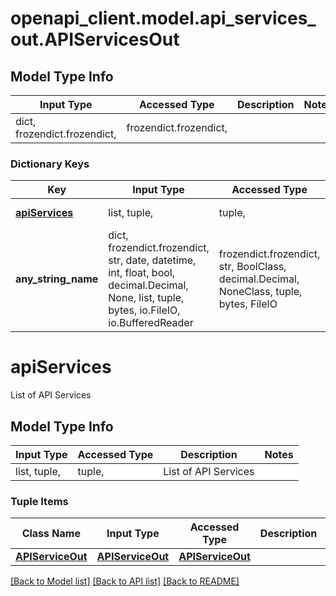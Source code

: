 # openapi_client.model.api_services_out.APIServicesOut

## Model Type Info
Input Type | Accessed Type | Description | Notes
------------ | ------------- | ------------- | -------------
dict, frozendict.frozendict,  | frozendict.frozendict,  |  | 

### Dictionary Keys
Key | Input Type | Accessed Type | Description | Notes
------------ | ------------- | ------------- | ------------- | -------------
**[apiServices](#apiServices)** | list, tuple,  | tuple,  | List of API Services | [optional] 
**any_string_name** | dict, frozendict.frozendict, str, date, datetime, int, float, bool, decimal.Decimal, None, list, tuple, bytes, io.FileIO, io.BufferedReader | frozendict.frozendict, str, BoolClass, decimal.Decimal, NoneClass, tuple, bytes, FileIO | any string name can be used but the value must be the correct type | [optional]

# apiServices

List of API Services

## Model Type Info
Input Type | Accessed Type | Description | Notes
------------ | ------------- | ------------- | -------------
list, tuple,  | tuple,  | List of API Services | 

### Tuple Items
Class Name | Input Type | Accessed Type | Description | Notes
------------- | ------------- | ------------- | ------------- | -------------
[**APIServiceOut**](APIServiceOut.md) | [**APIServiceOut**](APIServiceOut.md) | [**APIServiceOut**](APIServiceOut.md) |  | 

[[Back to Model list]](../../README.md#documentation-for-models) [[Back to API list]](../../README.md#documentation-for-api-endpoints) [[Back to README]](../../README.md)

